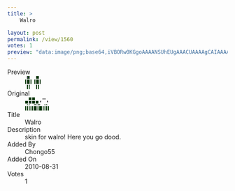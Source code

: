 ```yaml
---
title: >
    Walro

layout: post
permalink: /view/1560
votes: 1
preview: "data:image/png;base64,iVBORw0KGgoAAAANSUhEUgAAACUAAAAgCAIAAAAaMSbnAAAABnRSTlMA/wD/AP5AXyvrAAAArElEQVRIiWP8//8fAwy8f/+BARsQFBTAKo4GiNHOgiYn5CqEJvJu9ztiLCNSOxPxZlEFoNtnfDYN7qJ3u98Zn02jrX0MDAyuQhVoDCoC9Pg7azwLg91BRfvoHX+MdM4PjO/ekZDcMe3GZQcuwMIAyzSQZIkrAyGrQQMkaR/o/Ddq36h9o/bRD9C7PKN3eY0enkKuQvAyEJlNJCCofbinl1H7Ru0btQ8B6F2eAQCPqlhhXE8ATwAAAABJRU5ErkJggg=="
---
```

<dl class="side-by-side">
<dt>Preview</dt>
<dd>
    <img class="preview" src="data:image/png;base64,iVBORw0KGgoAAAANSUhEUgAAACUAAAAgCAIAAAAaMSbnAAAABnRSTlMA/wD/AP5AXyvrAAAArElEQVRIiWP8//8fAwy8f/+BARsQFBTAKo4GiNHOgiYn5CqEJvJu9ztiLCNSOxPxZlEFoNtnfDYN7qJ3u98Zn02jrX0MDAyuQhVoDCoC9Pg7azwLg91BRfvoHX+MdM4PjO/ekZDcMe3GZQcuwMIAyzSQZIkrAyGrQQMkaR/o/Ddq36h9o/bRD9C7PKN3eY0enkKuQvAyEJlNJCCofbinl1H7Ru0btQ8B6F2eAQCPqlhhXE8ATwAAAABJRU5ErkJggg==">
</dd>
<dt>Original</dt>
<dd>
    <img class="preview" src="data:image/png;base64,iVBORw0KGgoAAAANSUhEUgAAAEAAAAAgCAYAAACinX6EAAAAp0lEQVR42u3WbQqAIAyA4d3JO3V8r7AoMEoig7n86B3sh9WP9uCmIoWIMaolZfTYiwhym0eRD+8BAAAAa2gh2QEAeANMfQxaC3QAUuO8+HaLO7TIrwG0AoBWBwiyXAo5P/sNwJbpeVo7tcBYxxwAMwB0dgz2DdL64uQOmk/7fN366mz9PwBogc6GYPMhW9pSlnWpBazfv1kDAAAAAAAAAAAAAMBV+D5W77/KBFjvxSYAAAAASUVORK5CYII=">
</dd>
<dt>Title</dt>
<dd>Walro</dd>
<dt>Description</dt>
<dd>skin for walro! Here you go dood.</dd>
<dt>Added By</dt>
<dd>Chongo55</dd>
<dt>Added On</dt>
<dd>2010-08-31</dd>
<dt>Votes</dt>
<dd>1</dd>
</dl>
